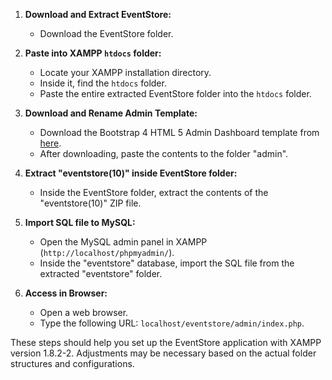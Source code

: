 
1. **Download and Extract EventStore:**
   - Download the EventStore folder.
  
2. **Paste into XAMPP `htdocs` folder:**
   - Locate your XAMPP installation directory.
   - Inside it, find the `htdocs` folder.
   - Paste the entire extracted EventStore folder into the `htdocs` folder.

3. **Download and Rename Admin Template:**
   - Download the Bootstrap 4 HTML 5 Admin Dashboard template from [here](https://themewagon.com/themes/free-bootstrap-4-html-5-admin-dashboard-website-template-ruang/).
   - After downloading, paste the contents to the folder "admin".

4. **Extract "eventstore(10)" inside EventStore folder:**
   - Inside the EventStore folder, extract the contents of the "eventstore(10)" ZIP file.

5. **Import SQL file to MySQL:**
   - Open the MySQL admin panel in XAMPP (`http://localhost/phpmyadmin/`).
   - Inside the "eventstore" database, import the SQL file from the extracted "eventstore" folder.

6. **Access in Browser:**
   - Open a web browser.
   - Type the following URL: `localhost/eventstore/admin/index.php`.

These steps should help you set up the EventStore application with XAMPP version 1.8.2-2. Adjustments may be necessary based on the actual folder structures and configurations.
